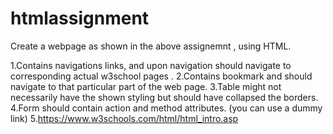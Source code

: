# htmlassignment
Create a  webpage as shown in the above assignemnt , using HTML.

1.Contains navigations links, and upon navigation should navigate to corresponding actual w3school pages .
2.Contains bookmark and should navigate to that particular part of the web page.
3.Table might not necessarily have the shown styling but should have collapsed the borders.
4.Form should contain action and method attributes. (you can use a dummy link)
5.https://www.w3schools.com/html/html_intro.asp

